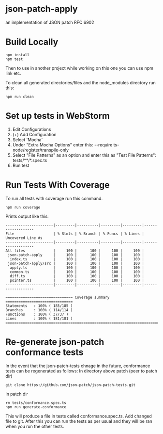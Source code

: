 # json-patch-apply
an implementation of JSON patch RFC 6902

# Build Locally
```
npm install
npm test
```
Then to use in another project while working on this one you can use npm link etc.

To clean all generated directories/files and the node_modules directory run this:
```
npm run clean
```

# Set up tests in WebStorm
1. Edit Configurations
2. (+) Add Configuration
3. Select 'Mocha'
4. Under "Extra Mocha Options" enter this: --require ts-node/register/transpile-only
5. Select "File Patterns" as an option and enter this as "Test File Patterns": tests/**/*.spec.ts
6. Run test

# Run Tests With Coverage
To run all tests with coverage run this command.
```
npm run coverage
```
Prints output like this:
```
----------------------|---------|----------|---------|---------|-------------------
File                  | % Stmts | % Branch | % Funcs | % Lines | Uncovered Line #s 
----------------------|---------|----------|---------|---------|-------------------
All files             |     100 |      100 |     100 |     100 |                   
 json-patch-apply     |     100 |      100 |     100 |     100 |                   
  index.ts            |     100 |      100 |     100 |     100 |                   
 json-patch-apply/src |     100 |      100 |     100 |     100 |                   
  apply.ts            |     100 |      100 |     100 |     100 |                   
  common.ts           |     100 |      100 |     100 |     100 |                   
  diff.ts             |     100 |      100 |     100 |     100 |                   
  pointer.ts          |     100 |      100 |     100 |     100 |                   
----------------------|---------|----------|---------|---------|-------------------

=============================== Coverage summary ===============================
Statements   : 100% ( 185/185 )
Branches     : 100% ( 114/114 )
Functions    : 100% ( 37/37 )
Lines        : 100% ( 181/181 )
================================================================================
```
# Re-generate json-patch conformance tests
In the event that the json-patch-tests chnage in the future, conformance tests can be regenerated as follows:
In directory above patch (peer to patch dir)
```
git clone https://github.com/json-patch/json-patch-tests.git
```
in patch dir
```
rm tests/conformance.spec.ts
npm run generate-conformance
```
This will produce a file in tests called conformance.spec.ts.  Add changed file to git. After this you can run the 
tests as per usual and they will be ran when you run the other tests.

